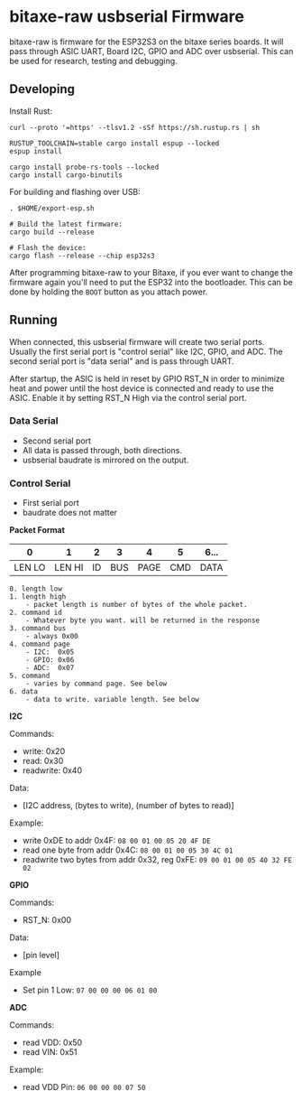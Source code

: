 # bitaxe-raw usbserial Firmware

bitaxe-raw is firmware for the ESP32S3 on the bitaxe series boards. It will pass through ASIC UART, Board I2C, GPIO and ADC over usbserial. This can be used for research, testing and debugging.

## Developing

Install Rust:

```Shell
curl --proto '=https' --tlsv1.2 -sSf https://sh.rustup.rs | sh

RUSTUP_TOOLCHAIN=stable cargo install espup --locked
espup install

cargo install probe-rs-tools --locked
cargo install cargo-binutils
```

For building and flashing over USB:

```Shell
. $HOME/export-esp.sh

# Build the latest firmware:
cargo build --release

# Flash the device:
cargo flash --release --chip esp32s3
```

After programming bitaxe-raw to your Bitaxe, if you ever want to change the firmware again you'll need to put the ESP32 into the bootloader. This can be done by holding the `BOOT` button as you attach power.

## Running
When connected, this usbserial firmware will create two serial ports. Usually the first serial port is "control serial" like I2C, GPIO, and ADC. The second serial port is "data serial" and is pass through UART.

After startup, the ASIC is held in reset by GPIO RST_N in order to minimize heat and power until the host device is connected and ready to use the ASIC. Enable it by setting RST_N High via the control serial port.

### Data Serial
- Second serial port
- All data is passed through, both directions.
- usbserial baudrate is mirrored on the output.


### Control Serial
- First serial port
- baudrate does not matter

**Packet Format**

| 0      | 1      | 2  | 3   | 4    | 5   | 6... |
|--------|--------|----|-----|------|-----|------|
| LEN LO | LEN HI | ID | BUS | PAGE | CMD | DATA |

```
0. length low
1. length high
	- packet length is number of bytes of the whole packet. 
2. command id
	- Whatever byte you want. will be returned in the response 
3. command bus
	- always 0x00 
4. command page
	- I2C:  0x05
	- GPIO: 0x06
	- ADC:  0x07
5. command 
	- varies by command page. See below
6. data
	- data to write. variable length. See below
```

**I2C**

Commands:

- write: 0x20
- read: 0x30
- readwrite: 0x40

Data:

- [I2C address, (bytes to write), (number of bytes to read)]

Example:

- write 0xDE to addr 0x4F: `08 00 01 00 05 20 4F DE`
- read one byte from addr 0x4C: `08 00 01 00 05 30 4C 01`
- readwrite two bytes from addr 0x32, reg 0xFE: `09 00 01 00 05 40 32 FE 02`

**GPIO**

Commands:

- RST_N: 0x00

Data:

- [pin level]

Example

- Set pin 1 Low: `07 00 00 00 06 01 00`

**ADC**

Commands:

- read VDD: 0x50
- read VIN: 0x51

Example:

- read VDD Pin: `06 00 00 00 07 50`

